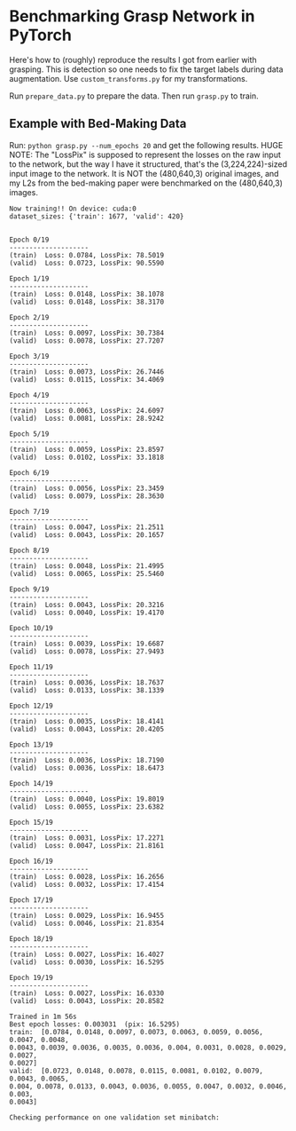 # Benchmarking Grasp Network in PyTorch

Here's how to (roughly) reproduce the results I got from earlier with grasping.
This is detection so one needs to fix the target labels during data
augmentation. Use `custom_transforms.py` for my transformations.

Run `prepare_data.py` to prepare the data. Then run `grasp.py` to train. 

## Example with Bed-Making Data

Run: `python grasp.py --num_epochs 20` and get the following results. HUGE NOTE:
The "LossPix" is supposed to represent the losses on the raw input to the
network, but the way I have it structured, that's the (3,224,224)-sized input
image to the network. It is NOT the (480,640,3) original images, and my L2s from
the bed-making paper were benchmarked on the (480,640,3) images.

```
Now training!! On device: cuda:0
dataset_sizes: {'train': 1677, 'valid': 420}


Epoch 0/19
--------------------
(train)  Loss: 0.0784, LossPix: 78.5019
(valid)  Loss: 0.0723, LossPix: 90.5590

Epoch 1/19
--------------------
(train)  Loss: 0.0148, LossPix: 38.1078
(valid)  Loss: 0.0148, LossPix: 38.3170

Epoch 2/19
--------------------
(train)  Loss: 0.0097, LossPix: 30.7384
(valid)  Loss: 0.0078, LossPix: 27.7207

Epoch 3/19
--------------------
(train)  Loss: 0.0073, LossPix: 26.7446
(valid)  Loss: 0.0115, LossPix: 34.4069

Epoch 4/19
--------------------
(train)  Loss: 0.0063, LossPix: 24.6097
(valid)  Loss: 0.0081, LossPix: 28.9242

Epoch 5/19
--------------------
(train)  Loss: 0.0059, LossPix: 23.8597
(valid)  Loss: 0.0102, LossPix: 33.1818

Epoch 6/19
--------------------
(train)  Loss: 0.0056, LossPix: 23.3459
(valid)  Loss: 0.0079, LossPix: 28.3630

Epoch 7/19
--------------------
(train)  Loss: 0.0047, LossPix: 21.2511
(valid)  Loss: 0.0043, LossPix: 20.1657

Epoch 8/19
--------------------
(train)  Loss: 0.0048, LossPix: 21.4995
(valid)  Loss: 0.0065, LossPix: 25.5460

Epoch 9/19
--------------------
(train)  Loss: 0.0043, LossPix: 20.3216
(valid)  Loss: 0.0040, LossPix: 19.4170

Epoch 10/19
--------------------
(train)  Loss: 0.0039, LossPix: 19.6687
(valid)  Loss: 0.0078, LossPix: 27.9493

Epoch 11/19
--------------------
(train)  Loss: 0.0036, LossPix: 18.7637
(valid)  Loss: 0.0133, LossPix: 38.1339

Epoch 12/19
--------------------
(train)  Loss: 0.0035, LossPix: 18.4141
(valid)  Loss: 0.0043, LossPix: 20.4205

Epoch 13/19
--------------------
(train)  Loss: 0.0036, LossPix: 18.7190
(valid)  Loss: 0.0036, LossPix: 18.6473

Epoch 14/19
--------------------
(train)  Loss: 0.0040, LossPix: 19.8019
(valid)  Loss: 0.0055, LossPix: 23.6382

Epoch 15/19
--------------------
(train)  Loss: 0.0031, LossPix: 17.2271
(valid)  Loss: 0.0047, LossPix: 21.8161

Epoch 16/19
--------------------
(train)  Loss: 0.0028, LossPix: 16.2656
(valid)  Loss: 0.0032, LossPix: 17.4154

Epoch 17/19
--------------------
(train)  Loss: 0.0029, LossPix: 16.9455
(valid)  Loss: 0.0046, LossPix: 21.8354

Epoch 18/19
--------------------
(train)  Loss: 0.0027, LossPix: 16.4027
(valid)  Loss: 0.0030, LossPix: 16.5295

Epoch 19/19
--------------------
(train)  Loss: 0.0027, LossPix: 16.0330
(valid)  Loss: 0.0043, LossPix: 20.8582

Trained in 1m 56s
Best epoch losses: 0.003031  (pix: 16.5295)
train:  [0.0784, 0.0148, 0.0097, 0.0073, 0.0063, 0.0059, 0.0056, 0.0047, 0.0048,
0.0043, 0.0039, 0.0036, 0.0035, 0.0036, 0.004, 0.0031, 0.0028, 0.0029, 0.0027,
0.0027]
valid:  [0.0723, 0.0148, 0.0078, 0.0115, 0.0081, 0.0102, 0.0079, 0.0043, 0.0065,
0.004, 0.0078, 0.0133, 0.0043, 0.0036, 0.0055, 0.0047, 0.0032, 0.0046, 0.003,
0.0043]

Checking performance on one validation set minibatch:
```
